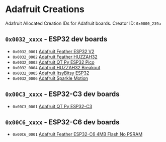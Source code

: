 # Adafruit Creations
Adafruit Allocated Creation IDs for Adafruit boards. Creator ID: `0x0000_239a`

## `0x0032_xxxx` - ESP32 dev boards
*  `0x0032_0001` [Adafruit Feather ESP32 V2](https://www.adafruit.com/product/5400)
*  `0x0032_0002` [Adafruit Feather HUZZAH32](https://www.adafruit.com/product/3405)
*  `0x0032_0003` [Adafruit QT Py ESP32 Pico](https://www.adafruit.com/product/5395)
*  `0x0032_0004` [Adafruit HUZZAH32 Breakout](https://www.adafruit.com/product/4172)
*  `0x0032_0005` [Adafruit ItsyBitsy ESP32](https://www.adafruit.com/product/5889)
*  `0x0032_0006` [Adafruit Sparkle Motion](https://www.adafruit.com/product/6100)

## `0x00C3_xxxx` - ESP32-C3 dev boards
*  `0x00C3_0001` [Adafruit QT Py ESP32-C3](https://www.adafruit.com/product/5405)

## `0x00C6_xxxx` - ESP32-C6 dev boards
*  `0x00C6_0001` [Adafruit Feather ESP32-C6 4MB Flash No PSRAM](https://www.adafruit.com/product/5901)

